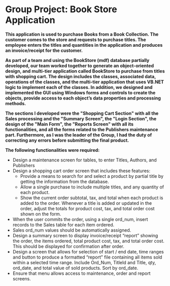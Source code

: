 # Group Project: Book Store Application

**This application is used to purchase Books from a Book Collection. The customer comes to the store and requests to purchase titles. The employee enters the titles and quantities in the application and produces an invoice/receipt for the customer.**

**As part of a team and using the BookStore (mdf) database partially developed, our team worked together to generate an object-oriented design, and multi-tier application called BookStore to purchase from titles with shopping cart. The design includes the classes, associated data, operations of the classes, and the multi-tier application that uses VB.NET logic to implement each of the classes. In addition, we designed and implemented the GUI using Windows forms and controls to create the objects, provide access to each object’s data properties and processing methods.**

**The sections I developed were the "Shopping Cart Section" with all the Sales processing and the "Summary Screen", the "Login Section", the design of the "Main Form", the "Reports Screen" with all its functionalities, and all the forms related to the Publishers maintenance part. Furthermore, as I was the leader of the Group, I had the duty of correcting any errors before submitting the final product.**

**The following functionalities were required:**
* Design a maintenance screen for tables, to enter Titles, Authors, and Publishers
* Design a shopping cart order screen that includes these features:
  * Provide a means to search for and select a product by partial title by getting 
    the information from the database.
  * Allow a single purchase to include multiple titles, and any quantity of each product.
  * Show the current order subtotal, tax, and total when each product is added to the order. 
    Whenever a title is added or updated in the order, adjust the totals for product cost, tax, 
    and total order cost shown on the form.
* When the user commits the order, using a single ord_num, insert records to the Sales table 
  for each item ordered.
* Sales ord_num values should be automatically assigned.
* Design a summary screen to display invoice/receipt “report” showing the order, the items ordered, 
  total product cost, tax, and total order cost. This should be displayed for confirmation after order.
* Design a screen that allows for selection of start / end date, time ranges and button to produce a 
  formatted “report” file containing all items sold within a selected time range. Include Ord_Num, 
  TitleId and Title, qty, ord_date, and total value of sold products. Sort by ord_date.
* Ensure that menu allows access to maintenance, order and report screens.
